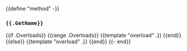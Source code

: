 {{define "method" -}}
### `{{.GetName}}`

{{if .Overloads}}
{{range .Overloads}}
{{template "overload" .}}
{{end}}
{{else}}
{{template "overload" .}}
{{end}}
{{- end}}